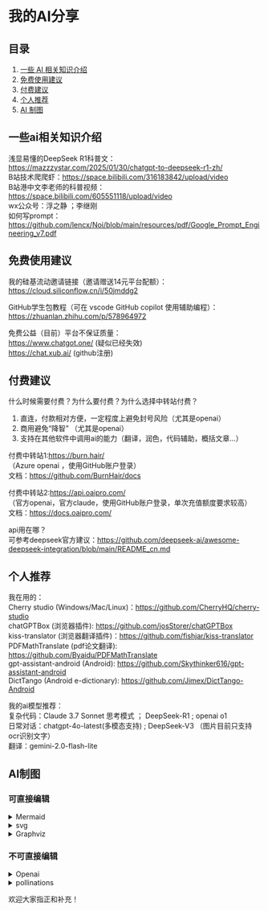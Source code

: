 # 我的AI分享

## 目录
1. [一些 AI 相关知识介绍](#一些ai相关知识介绍)
2. [免费使用建议](#免费使用建议)
3. [付费建议](#付费建议)
4. [个人推荐](#个人推荐)
5. [AI 制图](#ai制图)

## 一些ai相关知识介绍

浅显易懂的DeepSeek R1科普文： <https://mazzzystar.com/2025/01/30/chatgpt-to-deepseek-r1-zh/> <br>
B站技术爬爬虾：<https://space.bilibili.com/316183842/upload/video> <br>
B站港中文李老师的科普视频：<https://space.bilibili.com/605551118/upload/video> <br>
wx公众号：浮之静 ；李继刚 <br>
如何写prompt： <https://github.com/lencx/Noi/blob/main/resources/pdf/Google_Prompt_Engineering_v7.pdf> <br>

## 免费使用建议

我的硅基流动邀请链接（邀请赠送14元平台配额）： <br>
<https://cloud.siliconflow.cn/i/50jmddg2> <br>

GitHub学生包教程（可在 vscode GitHub copilot 使用辅助编程）： <br>
<https://zhuanlan.zhihu.com/p/578964972>  <br>

免费公益（目前）平台不保证质量： <br>
<https://www.chatgot.one/>  (疑似已经失效)<br>
<https://chat.xub.ai/>  (github注册)<br>

## 付费建议

什么时候需要付费？为什么要付费？为什么选择中转站付费？ <br>
1. 直连，付款相对方便，一定程度上避免封号风险（尤其是openai） <br>
2. 商用避免“降智” （尤其是openai） <br>
3. 支持在其他软件中调用ai的能力（翻译，润色，代码辅助，概括文章…） <br>

付费中转站1:<https://burn.hair/> <br>
（Azure openai ，使用GitHub账户登录） <br>
文档：<https://github.com/BurnHair/docs> <br>

付费中转站2:<https://api.oaipro.com/> <br>
（官方openai，官方claude，使用GitHub账户登录，单次充值额度要求较高） <br>
文档：<https://docs.oaipro.com/> <br>

api用在哪？ <br>
可参考deepseek官方建议：<https://github.com/deepseek-ai/awesome-deepseek-integration/blob/main/README_cn.md> <br>

## 个人推荐

我在用的： <br>
Cherry studio (Windows/Mac/Linux)：<https://github.com/CherryHQ/cherry-studio> <br>
chatGPTBox (浏览器插件): <https://github.com/josStorer/chatGPTBox> <br>
kiss-translator (浏览器翻译插件)：<https://github.com/fishjar/kiss-translator> <br>
PDFMathTranslate (pdf论文翻译): <https://github.com/Byaidu/PDFMathTranslate> <br>
gpt-assistant-android (Android): <https://github.com/Skythinker616/gpt-assistant-android> <br>
DictTango (Android e-dictionary): <https://github.com/Jimex/DictTango-Android> <br>

我的ai模型推荐： <br>
复杂代码：Claude 3.7 Sonnet 思考模式 ； DeepSeek-R1 ; openai o1 <br>
日常对话：chatgpt-4o-latest(多模态支持) ; DeepSeek-V3 （图片目前只支持ocr识别文字）<br>
翻译：gemini-2.0-flash-lite <br>

## AI制图
### 可直接编辑

<details>

<summary>Mermaid</summary>

基于 JavaScript 的图表绘制工具，可生成多种类型的图表 <br>
- 优点：使用广泛，可以直接粘贴导入draw.io, iauto等绘图软件进行编辑和保存 <br>
- 缺点：语法严格，ai直接生成的mermaid代码容易有错误 <br>

我的使用体验：可以方便的生成流程图，但常见错误出现在文本部分括号干扰，需要在文本两侧加英文引号 <br>
eg: ai生成`B --> C([Integrative Analysis<br>(miRNA & DNA Methylation)]) `<br>
修改为`B --> C(["Integrative Analysis<br>(miRNA & DNA Methylation)"]) `<br>
语法检测与在线预览：<https://mermaid.live/> <br>

示意图：<br>
![Mermaid 示意图](pic/mermaideg.png)

Prompt (来自linux.do论坛Monster Dump)：<br>
英文Prompt：<br>
```
Visualization: Enhance understanding by integrating visualization. 
- Use mermaid.js diagram, and it must be ensured that the syntax is correct and verified.
- Additionally the diagram should be clear, easy to understand, and beautiful.
- Choose the type of diagram that is most comprehensible in the context.
- The returned mermaid syntax must follow the following requirements. 
    1. If the node is flowchart node, always use double quotes around nodes (geometric shapes) text. for example: id["text"].
    2. Always use double quotes in flowchart edges (arrows or lines) labels text. for example: |"text"|.
    3. For numbered steps, use (1) instead of 1.
```
中文Prompt：<br>
```
可视化: 通过整合可视化来增强理解能力。
- 要求使用 Mermaid.js diagram, 按需选择图表类型，必须确保语法正确
- 此外图表应该是美观和清晰，易于理解
- Mermaid.js 语法要遵守:
  1. 如果是 flowchart 节点，节点文本总是使用双引号包住：id["节点名称"]；
  2. 如果是 flowchart 节点，边缘标签中总是使用双引号包住：|"标签文本"|；
  3. 对于编号步骤，使用 (1) 而不是 1. 。
```
</details>

<details>

<summary>svg</summary>

SVG stands for Scalable Vector Graphics. <br>
cherry-studio/deepseek官网/claude官网 可以便捷实现svg预览 <br>
Prompt: 微信公众号 李继刚 <br>
在线修改以及导出svg： <https://svgedit.netlify.app/editor/index.html> 

示意图：<br>
![svg 示意图](pic/svgeg.png)

</details>

<details>

<summary>Graphviz</summary>

Graphviz是一个由AT&T实验室启动的开源工具包，用于绘制DOT语言脚本描述的图形 <br>
来自linux.do 论坛 Mozi 推荐 <br>
生成复杂流程图不易报错 <br>

示意图：<br>
![Graphviz 示意图](pic/Graphvizeg.png)

Prompt:
[mozi](https://www.yeahhe.online/OneDriveShare/%E5%B0%8F%E8%99%8E%E4%BC%9A%E4%BA%AB/%F0%9F%93%9A%E7%94%B5%E5%AD%90%E4%B9%A6/%F0%9F%92%A1AI%E6%8F%90%E7%A4%BA%E8%AF%8D/Graphviz%E5%9B%BE%E8%A1%A8.html) <br>
在线预览编辑和分享: <https://edotor.net/> 

</details>

### 不可直接编辑
<details>

<summary>Openai</summary>

官网 GPT-4o （需要ChatGPT Plus ,免费账户有次数和频率限制） api暂时不可用 <br>
Developers will soon be able to generate images with GPT-4o via the APl, with access rolling out in the next few weeks.

示意图：<br>
![GPT-4o 示意图](pic/4oeg.jpg)

可以看出生成一些营销号中无比精致完美的科研图片需要巨量详尽无比的文字描述 <br>
评语：有这功夫你自己都做出来了 <br>

手写笔记风格Prompt (Emad分享):
```
write a monologue of your real thoughts on making everything studio ghibli style in fountain pen blue ink, on it scrawl corrections in marker pen, they are unhinged, there are doodles and weird oddities scrawled, you cut out and stick on lots and lots of photo extracts from magazines to show the point!!! sometimes you write on them too
```
</details>

<details>

<summary>pollinations</summary>

<https://github.com/pollinations/pollinations> <br>

Pollinations.AI is an open-source gen AI startup based in Berlin, providing the most easy-to-use, free text and image generation API available. No signups or API keys required. We prioritize your privacy with zero data storage and completely anonymous usage.

与deepseek结合 （isinry分享）
Prompt：<br>
```
你现在是一个 ai 图片生成机器人，我给你一些提示，你用你的想象力去生动描述这幅图片，并转换成英文填充到下面 url 的占位符中:
![image](https://image.pollinations.ai/prompt/{prompt}?width=1024&height=1024&seed=100&model=flux&nologo=true)
```
示意图：<br>
![pollinations 示意图](pic/pollinationseg.png)

</details>

欢迎大家指正和补充！<br>





